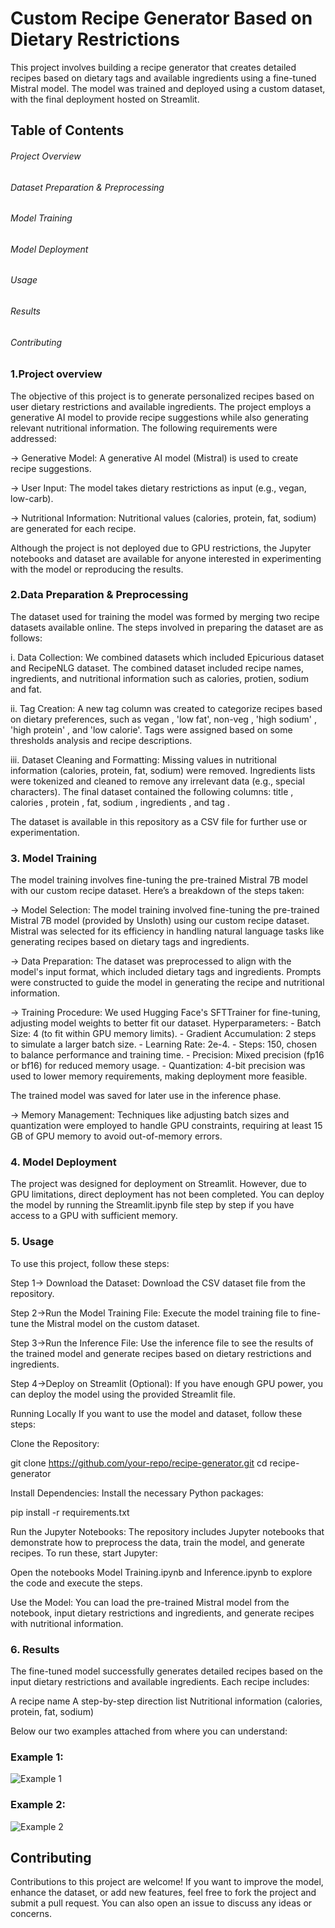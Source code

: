 
# Custom Recipe Generator Based on Dietary Restrictions

This project involves building a recipe generator that creates detailed recipes based on dietary tags and available ingredients using a fine-tuned Mistral model. The model was trained and deployed using a custom dataset, with the final deployment hosted on Streamlit.

## Table of Contents

###### Project Overview
###### Dataset Preparation & Preprocessing
###### Model Training
###### Model Deployment
###### Usage
###### Results
###### Contributing

### 1.Project overview

The objective of this project is to generate personalized recipes based on user dietary restrictions and available ingredients. The project employs a generative AI model to provide recipe suggestions while also generating relevant nutritional information. The following requirements were addressed:

-> Generative Model: A generative AI model (Mistral) is used to create recipe suggestions.

-> User Input: The model takes dietary restrictions as input (e.g., vegan, low-carb).

-> Nutritional Information: Nutritional values (calories, protein, fat, sodium) are generated for each recipe.

Although the project is not deployed due to GPU restrictions, the Jupyter notebooks and dataset are available for anyone interested in experimenting with the model or reproducing the results.


###  2.Data Preparation & Preprocessing

The dataset used for training the model was formed by merging two recipe datasets available online. The steps involved in preparing the dataset are as follows:

i. Data Collection: We combined datasets which included Epicurious dataset and RecipeNLG dataset. The combined dataset included recipe names, ingredients, and nutritional information such as calories, protien, sodium and fat.

ii. Tag Creation: A new tag column was created to categorize recipes based on dietary preferences, such as vegan , 'low fat', non-veg , 'high sodium' , 'high protein' , and 'low calorie'. Tags were assigned based on some thresholds analysis and recipe descriptions.

iii. Dataset Cleaning and Formatting: Missing values in nutritional information (calories, protein, fat, sodium) were removed.
Ingredients lists were tokenized and cleaned to remove any irrelevant data (e.g., special characters).
The final dataset contained the following columns: title , calories , protein , fat, sodium , ingredients , and tag .

The dataset is available in this repository as a CSV file for further use or experimentation.


### 3. Model Training

The model training involves fine-tuning the pre-trained Mistral 7B model with our custom recipe dataset. Here’s a breakdown of the steps taken:

-> Model Selection:
The model training involved fine-tuning the pre-trained Mistral 7B model (provided by Unsloth) using our custom recipe dataset. Mistral was selected for its efficiency in handling natural language tasks like generating recipes based on dietary tags and ingredients.

-> Data Preparation:
The dataset was preprocessed to align with the model's input format, which included dietary tags and ingredients. Prompts were constructed to guide the model in generating the recipe and nutritional information.

-> Training Procedure:
We used Hugging Face's SFTTrainer for fine-tuning, adjusting model weights to better fit our dataset.
Hyperparameters:
        - Batch Size: 4 (to fit within GPU memory limits).
        - Gradient Accumulation: 2 steps to simulate a larger batch size.
        - Learning Rate: 2e-4.
        - Steps: 150, chosen to balance performance and training time.
        - Precision: Mixed precision (fp16 or bf16) for reduced memory usage.
        - Quantization: 4-bit precision was used to lower memory requirements, making deployment more feasible.

The trained model was saved for later use in the inference phase.

-> Memory Management:
Techniques like adjusting batch sizes and quantization were employed to handle GPU constraints, requiring at least 15 GB of GPU memory to avoid out-of-memory errors.

### 4. Model Deployment

The project was designed for deployment on Streamlit. However, due to GPU limitations, direct deployment has not been completed. You can deploy the model by running the Streamlit.ipynb file step by step if you have access to a GPU with sufficient memory.

### 5. Usage

To use this project, follow these steps:

Step 1-> Download the Dataset: Download the CSV dataset file from the repository.

Step 2->Run the Model Training File: Execute the model training file to fine-tune the Mistral model on the custom dataset.

Step 3->Run the Inference File: Use the inference file to see the results of the trained model and generate recipes based on dietary restrictions and ingredients.

Step 4->Deploy on Streamlit (Optional): If you have enough GPU power, you can deploy the model using the provided Streamlit file.

Running Locally
If you want to use the model and dataset, follow these steps:

Clone the Repository:

git clone https://github.com/your-repo/recipe-generator.git
cd recipe-generator

Install Dependencies: Install the necessary Python packages:

pip install -r requirements.txt

Run the Jupyter Notebooks: The repository includes Jupyter notebooks that demonstrate how to preprocess the data, train the model, and generate recipes. To run these, start Jupyter:


Open the notebooks Model Training.ipynb and Inference.ipynb to explore the code and execute the steps.

Use the Model: You can load the pre-trained Mistral model from the notebook, input dietary restrictions and ingredients, and generate recipes with nutritional information.

### 6. Results

The fine-tuned model successfully generates detailed recipes based on the input dietary restrictions and available ingredients. Each recipe includes:

A recipe name
A step-by-step direction list
Nutritional information (calories, protein, fat, sodium)

Below our two examples attached from where you can understand:

### Example 1:

![Example 1](images/EX1.jpg)

### Example 2:

![Example 2](images/ex2.jpg)




## Contributing
Contributions to this project are welcome! If you want to improve the model, enhance the dataset, or add new features, feel free to fork the project and submit a pull request. You can also open an issue to discuss any ideas or concerns.


